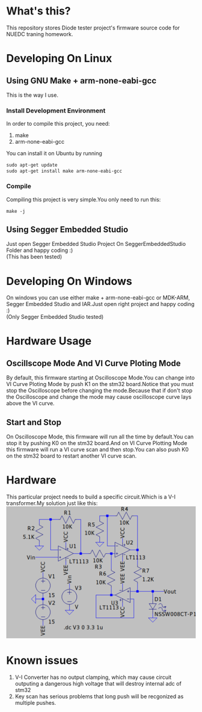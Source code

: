 # What's this?
This repository stores Diode tester project's firmware source code for NUEDC traning homework.
# Developing On Linux
## Using GNU Make + arm-none-eabi-gcc
This is the way I use.
### Install Development Environment
In order to compile this project, you need:
1. make
2. arm-none-eabi-gcc

You can install it on Ubuntu by running
```
sudo apt-get update
sudo apt-get install make arm-none-eabi-gcc
```
### Compile
Compiling this project is very simple.You only need to run this:
```
make -j
```
## Using Segger Embedded Studio
Just open Segger Embedded Studio Project On SeggerEmbeddedStudio Folder and happy coding :)  
(This has been tested)
# Developing On Windows
On windows you can use either make + arm-none-eabi-gcc or MDK-ARM, Segger Embedded Studio and IAR.Just open right project and happy coding :)  
(Only Segger Embedded Studio tested)

# Hardware Usage

## Oscillscope Mode And VI Curve Ploting Mode
By default, this firmware starting at Oscilloscope Mode.You can change into VI Curve Ploting Mode by push K1 on the stm32 board.Notice that you must stop the Oscilloscope before changing the mode.Because that if don't stop the Oscilloscope and change the mode may cause oscilloscope curve lays above the VI curve.
## Start and Stop
On Oscilloscope Mode, this firmware will run all the time by default.You can stop it by pushing K0 on the stm32 board.And on VI Curve Plotting Mode this firmware will run a VI curve scan and then stop.You can also push K0 on the stm32 board to restart another VI curve scan.
# Hardware
This particular project needs to build a specific circuit.Which is a V-I transformer.My solution just like this:  
![SCH](./Sch.png)

# Known issues

1. V-I Converter has no output clamping, which may cause circuit outputing a dangerous high voltage that will destroy internal adc of stm32
2. Key scan has serious problems that long push will be recgonized as multiple pushes.